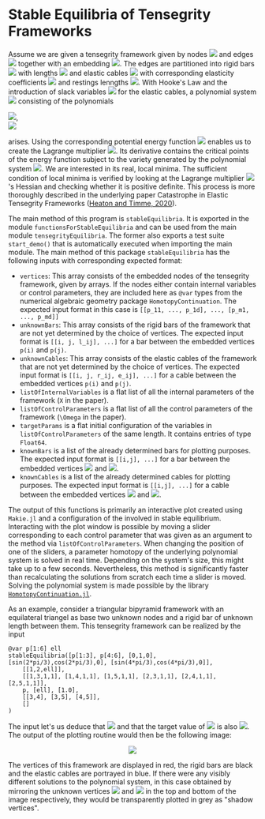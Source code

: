 # Stable Equilibria of Tensegrity Frameworks

Assume we are given a tensegrity framework given by nodes <img src="https://render.githubusercontent.com/render/math?math=V=[n]">
 and edges <img src="https://render.githubusercontent.com/render/math?math=E=\{ij:i,j\in[n]\}"> together with an embedding <img src="https://render.githubusercontent.com/render/math?math=p:V\rightarrow \mathbb{R}^d">. The edges are partitioned into rigid bars <img src="https://render.githubusercontent.com/render/math?math=b_{ij}"> with lengths <img src="https://render.githubusercontent.com/render/math?math=\ell_{ij}"> and elastic cables <img src="https://render.githubusercontent.com/render/math?math=c_{ij}"> with corresponding elasticity coefficients <img src="https://render.githubusercontent.com/render/math?math=e_{ij}"> and restings lenngths <img src="https://render.githubusercontent.com/render/math?math=r_{ij}">. With Hooke's Law and the introduction of slack variables <img src="https://render.githubusercontent.com/render/math?math=\delta_{ij}"> for the elastic cables, a polynomial system <img src="https://render.githubusercontent.com/render/math?math=G=g_{ij}"> consisting of the polynomials

<img src="https://render.githubusercontent.com/render/math?math=b_{ij}=||p(i)-p(j)||^2-\ell_{ij}^2">,  
<img src="https://render.githubusercontent.com/render/math?math=c_{ij}=||p(i)-p(j)||^2-\delta_{ij}^2">

arises. Using the corresponding potential energy function <img src="https://render.githubusercontent.com/render/math?math=Q=\sum e_{ij}\frac{1}{2} (r_{ij}-\delta_{ij})^2"> enables us to create the Lagrange multiplier <img src="https://render.githubusercontent.com/render/math?math=\mathcal{L}=Q-\sum\lambda_{ij} g_{ij}">. Its derivative contains the critical points of the energy function subject to the variety generated by the polynomial system <img  src="https://render.githubusercontent.com/render/math?math=G">. We are interested in its real, local minima. The sufficient condition of local minima is verified by looking at the Lagrange multiplier <img src="https://render.githubusercontent.com/render/math?math=\mathcal{L}">'s Hessian and checking whether it is positive definite. This process is more thoroughly described in the underlying paper Catastrophe in Elastic Tensegrity Frameworks ([Heaton and Timme, 2020](https://arxiv.org/pdf/2009.13408.pdf "Tensegrity Catastrophe")).

The main method of this program is `stableEquilibria`. It is exported in the module `functionsForStableEquilibria` and can be used from the main module `tensegrityEquilibria`. The former also exports a test suite `start_demo()` that is automatically executed when importing the main module. The main method of this package `stableEquilibria` has the following inputs with corresponding expected format:
+ `vertices`: This array consists of the embedded nodes of the tensegrity framework, given by arrays. If the nodes either contain internal variables or control parameters, they are included here as `@var` types from the numerical algebraic geometry package `HomotopyContinuation`. The expected input format in this case is `[[p_11, ..., p_1d], ..., [p_m1, ..., p_md]]`
+ `unknownBars`: This array consists of the rigid bars of the framework that are not yet determined by the choice of vertices. The expected input format is `[[i, j, l_ij], ...]` for a bar between the embedded vertices `p(i)` and `p(j)`.
+ `unknownCables`: This array consists of the elastic cables of the framework that are not yet determined by the choice of vertices. The expected input format is `[[i, j, r_ij, e_ij], ...]`  for a cable between the embedded vertices `p(i)` and `p(j)`.
+ `listOfInternalVariables` is a flat list of all the internal parameters of the framework (`X` in the paper).
+ `listOfControlParameters` is a flat list of all the control parameters of the framework (`\Omega` in the paper).
+ `targetParams` is a flat initial configuration of the variables in `listOfControlParameters` of the same length. It contains entries of type `Float64`.
+ `knownBars` is a list of the already determined bars for plotting purposes. The expected input format is `[[i,j], ...]` for a bar between the embedded vertices <img src="https://render.githubusercontent.com/render/math?math=p(i)"> and <img src="https://render.githubusercontent.com/render/math?math=p(j)">.
+ `knownCables` is a list of the already determined cables for plotting purposes. The expected input format is `[[i,j], ...]` for a cable between the embedded vertices <img src="https://render.githubusercontent.com/render/math?math=p(i)"> and <img src="https://render.githubusercontent.com/render/math?math=p(j)">.

The output of this functions is primarily an interactive plot created using `Makie.jl` and a configuration of the involved in stable equilibrium. Interacting with the plot window is possible by moving a slider corresponding to each control parameter that was given as an argument to the method via `listOfControlParameters`. When changing the position of one of the sliders, a parameter homotopy of the underlying polynomial system is solved in real time. Depending on the system's size, this might take up to a few seconds. Nevertheless, this method is significantly faster than recalculating the solutions from scratch each time a slider is moved. Solving the polynomial system is made possible by the library [`HomotopyContinuation.jl`](https://www.juliahomotopycontinuation.org/ "HomotopyContinuation.jl"). 

As an example, consider a triangular bipyramid framework with an equilateral triangel as base two unknown nodes and a rigid bar of unknown length between them. This tensegrity framework can be realized by the input
```
@var p[1:6] ell
stableEquilibria([p[1:3], p[4:6], [0,1,0], [sin(2*pi/3),cos(2*pi/3),0], [sin(4*pi/3),cos(4*pi/3),0]],
    [[1,2,ell]],
    [[1,3,1,1], [1,4,1,1], [1,5,1,1], [2,3,1,1], [2,4,1,1], [2,5,1,1]],
    p, [ell], [1.0],
    [[3,4], [3,5], [4,5]], 
    []
)
```
The input let's us deduce that 
<img src="https://render.githubusercontent.com/render/math?math=e_{ij}=1,r_{ij}=1"> and that the target value of 
<img src="https://render.githubusercontent.com/render/math?math=b_{ij}=\ell_{ij}"> is also <img src="https://render.githubusercontent.com/render/math?math=1">. The output of the plotting routine would then be the following image:

<p align="center">
  <img src="https://user-images.githubusercontent.com/65544132/110790981-f8156880-8271-11eb-8e3d-6e157604a113.jpg">
</p>

The vertices of this framework are displayed in red, the rigid bars are black and the elastic cables are portrayed in blue. If there were any visibly different solutions to the polynomial system, in this case obtained by mirroring the unknown vertices <img src="https://render.githubusercontent.com/render/math?math=p(1)"> and <img src="https://render.githubusercontent.com/render/math?math=p(2)"> in the top and bottom of the image respectively, they would be transparently plotted in grey as "shadow vertices".
